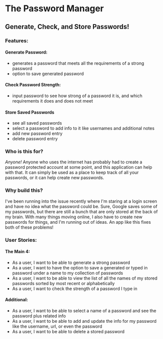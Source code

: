 # The Password Manager

## Generate, Check, and Store Passwords!

### Features:
#### Generate Password:
- generates a password that meets all the requirements of a strong password
- option to save generated password
#### Check Password Strength:
- input password to see how strong of a password it is, and which requirements it does and does not meet
#### Store Saved Passwords
- see all saved passwords
- select a password to add info to it like usernames and additional notes
- add new password entry
- delete password entry


### Who is this for?
*Anyone!* Anyone who uses the internet has probably had to create a password protected account at some point, and this
application can help with that. It can simply be used as a place to keep track of all your passwords, or it can help 
create new passwords.


### Why build this?
I've been running into the issue recently where I'm staring at a login screen and have no idea what the password could
be. Sure, Google saves some of my passwords, but there are still a bunch that are only stored at the back of my brain.
With many things moving online, I also have to create new passwords for things, and I'm running out of ideas. An app like
this fixes both of these problems!


### User Stories:
#### The Main 4:
- As a user, I want to be able to generate a strong password
- As a user, I want to have the option to save a generated or typed in password under a name to my collection of passwords
- As a user, I want to be able to view the list of all the names of my stored passwords sorted by most recent or 
alphabetically
- As a user, I want to check the strength of a password I type in
#### Additional:
- As a user, I want to be able to select a name of a password and see the password plus related info
- As a user, I want to be able to add and update the info for my password like the username, url, or even the password
- As a user, I want to be able to delete a stored password

 

